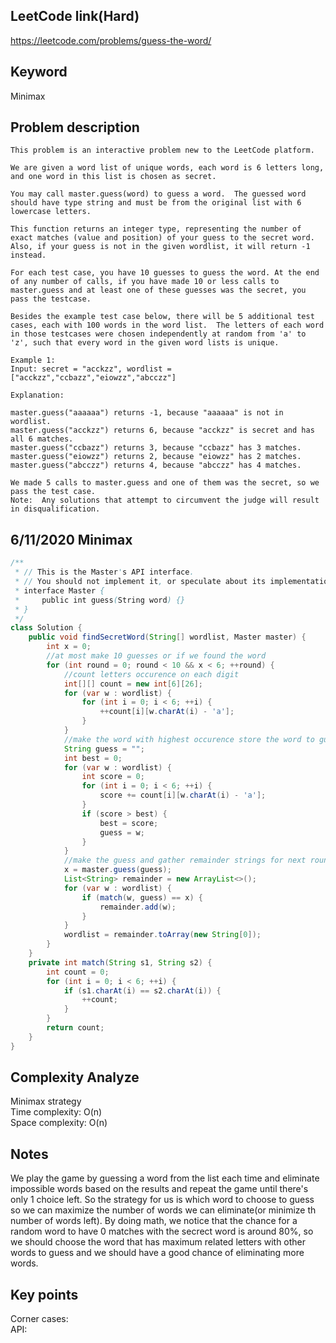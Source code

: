 ## LeetCode link(Hard)
https://leetcode.com/problems/guess-the-word/

## Keyword
Minimax

## Problem description
```
This problem is an interactive problem new to the LeetCode platform.

We are given a word list of unique words, each word is 6 letters long, and one word in this list is chosen as secret.

You may call master.guess(word) to guess a word.  The guessed word should have type string and must be from the original list with 6 lowercase letters.

This function returns an integer type, representing the number of exact matches (value and position) of your guess to the secret word.  Also, if your guess is not in the given wordlist, it will return -1 instead.

For each test case, you have 10 guesses to guess the word. At the end of any number of calls, if you have made 10 or less calls to master.guess and at least one of these guesses was the secret, you pass the testcase.

Besides the example test case below, there will be 5 additional test cases, each with 100 words in the word list.  The letters of each word in those testcases were chosen independently at random from 'a' to 'z', such that every word in the given word lists is unique.

Example 1:
Input: secret = "acckzz", wordlist = ["acckzz","ccbazz","eiowzz","abcczz"]

Explanation:

master.guess("aaaaaa") returns -1, because "aaaaaa" is not in wordlist.
master.guess("acckzz") returns 6, because "acckzz" is secret and has all 6 matches.
master.guess("ccbazz") returns 3, because "ccbazz" has 3 matches.
master.guess("eiowzz") returns 2, because "eiowzz" has 2 matches.
master.guess("abcczz") returns 4, because "abcczz" has 4 matches.

We made 5 calls to master.guess and one of them was the secret, so we pass the test case.
Note:  Any solutions that attempt to circumvent the judge will result in disqualification.
```
## 6/11/2020 Minimax

```java
/**
 * // This is the Master's API interface.
 * // You should not implement it, or speculate about its implementation
 * interface Master {
 *     public int guess(String word) {}
 * }
 */
class Solution {
    public void findSecretWord(String[] wordlist, Master master) {
        int x = 0;
        //at most make 10 guesses or if we found the word
        for (int round = 0; round < 10 && x < 6; ++round) {
            //count letters occurence on each digit
            int[][] count = new int[6][26];
            for (var w : wordlist) {
                for (int i = 0; i < 6; ++i) {
                    ++count[i][w.charAt(i) - 'a'];
                }
            }
            //make the word with highest occurence store the word to guess
            String guess = "";
            int best = 0;
            for (var w : wordlist) {
                int score = 0;
                for (int i = 0; i < 6; ++i) {
                    score += count[i][w.charAt(i) - 'a'];
                }
                if (score > best) {
                    best = score;
                    guess = w;
                }
            }
            //make the guess and gather remainder strings for next round
            x = master.guess(guess);
            List<String> remainder = new ArrayList<>();
            for (var w : wordlist) {
                if (match(w, guess) == x) {
                    remainder.add(w);
                }
            }
            wordlist = remainder.toArray(new String[0]);
        }
    }
    private int match(String s1, String s2) {
        int count = 0;
        for (int i = 0; i < 6; ++i) {
            if (s1.charAt(i) == s2.charAt(i)) {
                ++count;
            }
        }
        return count;
    }
}
```

## Complexity Analyze
Minimax strategy\
Time complexity: O(n)\
Space complexity: O(n)

## Notes
We play the game by guessing a word from the list each time and eliminate impossible words based on the results and repeat the game until there's only 1 choice left. So the strategy for us is which word to choose to guess so we can maximize the number of words we can eliminate(or minimize th number of words left). By doing math, we notice that the chance for a random word to have 0 matches with the secrect word is around 80%, so we should choose the word that has maximum related letters with other words to guess and we should have a good chance of eliminating more words.

## Key points
Corner cases: \
API: